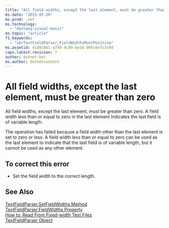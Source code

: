 ```yaml
---
title: "All field widths, except the last element, must be greater than zero"
ms.date: "2015-07-20"
ms.prod: .net
ms.technology: 
  - "devlang-visual-basic"
ms.topic: "article"
f1_keywords: 
  - "vbrTextFieldParser_FieldWidthsMustPositive"
ms.assetid: 41d8c661-a749-4c89-be56-905c6e7c3c9d
caps.latest.revision: 7
author: dotnet-bot
ms.author: dotnetcontent
---
```

# All field widths, except the last element, must be greater than zero
All field widths, except the last element, must be greater than zero. A field width less than or equal to zero in the last element indicates the last field is of variable length.  
  
 The operation has failed because a field width other than the last element is set to zero or less. A field width less than or equal to zero can be used as the last element to indicate that the last field is of variable length, but it cannot be used as any other element.  
  
## To correct this error  
  
-   Set the field width to the correct length.  
  
## See Also  
 [TextFieldParser.SetFieldWidths Method](http://msdn.microsoft.com/en-us/958fed9f-e0f3-4fc5-83b4-386156bdf036)   
 [TextFieldParser.FieldWidths Property](http://msdn.microsoft.com/en-us/c6985360-60c6-494e-89e7-43b6b73f2597)   
 [How to: Read From Fixed-width Text Files](../../visual-basic/developing-apps/programming/drives-directories-files/how-to-read-from-fixed-width-text-files.md)   
 [TextFieldParser Object](../../visual-basic/language-reference/objects/textfieldparser-object.md)
